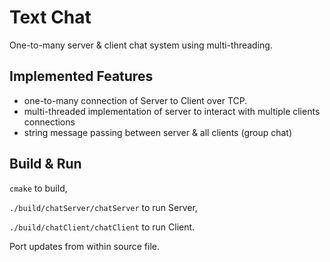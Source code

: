 # Text Chat 
One-to-many server & client chat system using multi-threading.


## Implemented Features
* one-to-many connection of Server to Client over TCP.
* multi-threaded implementation of server to interact with multiple clients connections
* string message passing between server & all clients (group chat)

## Build & Run
`cmake` to build,

`./build/chatServer/chatServer` to run Server,

`./build/chatClient/chatClient` to run Client.

Port updates from within source file.

